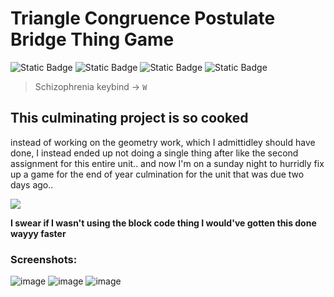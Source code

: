 # Triangle Congruence Postulate Bridge Thing Game
![Static Badge](https://img.shields.io/badge/Maintenance%20-%20Never%20-Red?color=red)
![Static Badge](https://img.shields.io/badge/Standing%20-%20I%20Hated%20Making%20This%20-Red?color=red)
![Static Badge](https://img.shields.io/badge/Self%20Hosting%20-%20Available%20but%20please%20just%20let%20it%20die%20-Orange?color=orange)
![Static Badge](https://img.shields.io/badge/License%20-%20NONE%2FOPEN%20SOURCE-%20?color=grey)


> Schizophrenia keybind -> `W`


## This culminating project is so cooked
instead of working on the geometry work, which I admittidley should have done, I instead ended up not doing a single thing after like the second assignment for this entire unit.. and now I'm on a sunday night to hurridly fix up a game for the end of year culmination for the unit that was due two days ago.. 

![](https://media2.giphy.com/media/v1.Y2lkPTc5MGI3NjExaGIwMDVqdWl1d2IxYnVudW90NG04dnc2NjZ1Yzd3NnRzOW4zM2tlNCZlcD12MV9pbnRlcm5hbF9naWZfYnlfaWQmY3Q9Zw/wr7oA0rSjnWuiLJOY5/giphy.gif)

**I swear if I wasn't using the block code thing I would've gotten this done wayyy faster**


### Screenshots: 
![image](https://github.com/user-attachments/assets/b6605d12-fb66-486a-9a7e-37e8440fe6bc)
![image](https://github.com/user-attachments/assets/fd6d90e6-9355-4796-ba53-4a6ef62a5abd)
![image](https://github.com/user-attachments/assets/548bd92c-155c-40d6-b4b6-511741aa3277)
